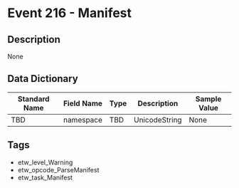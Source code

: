 # Event 216 - Manifest

## Description
None

## Data Dictionary
|Standard Name|Field Name|Type|Description|Sample Value|
|---|---|---|---|---|
|TBD|namespace|TBD|UnicodeString|None|None|

## Tags
* etw_level_Warning
* etw_opcode_ParseManifest
* etw_task_Manifest